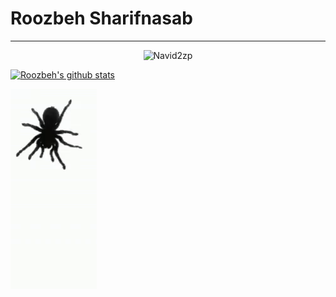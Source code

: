 # Roozbeh Sharifnasab
---

<p align="center"> <img src="https://github-readme-stats.vercel.app/api/top-langs/?username=navid2zp&layout=compact" alt="Navid2zp" /> </p>


[![Roozbeh's github stats](https://github-readme-stats.vercel.app/api?username=rsharifnasab&show_icons=true&theme=shades-of-purple)](https://github.com/anuraghazra/github-readme-stats)


![](https://raw.githubusercontent.com/rsharifnasab/rsharifnasab/master/spider.gif)



